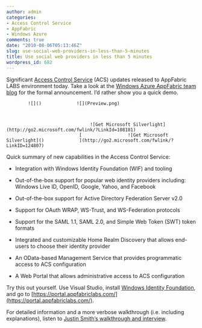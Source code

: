 ```yaml
---
author: admin
categories:
- Access Control Service
- AppFabric
- Windows Azure
comments: true
date: "2010-08-06T05:13:46Z"
slug: use-social-web-providers-in-less-than-5-minutes
title: Use social web providers in less than 5 minutes
wordpress_id: 682
---
```


Significant [Access Control Service](http://www.microsoft.com/windowsazure/appfabric/) (ACS) updates released to AppFabric LABS environment today. Take a look at the [Windows Azure AppFabric team blog](http://blogs.msdn.com/b/windowsazureappfabric/) for the formal announcement. I’d rather show you a quick demo.

 

                                                                     

            ![]()             ![](Preview.png)                                                         

            

                                   ![Get Microsoft Silverlight](http://go2.microsoft.com/fwlink/?LinkId=108181)              
                               [                 ![Get Microsoft Silverlight]()             ](http://go2.microsoft.com/fwlink/?LinkID=124807)                            

               

 

Quick summary of new capabilities in the Access Control Service:

 

  
  * Integration with Windows Identity Foundation (WIF) and tooling 
   
  * Out-of-the-box support for popular web identity providers including: Windows Live ID, OpenID, Google, Yahoo, and Facebook 
   
  * Out-of-the-box support for Active Directory Federation Server v2.0 
   
  * Support for OAuth WRAP, WS-Trust, and WS-Federation protocols 
   
  * Support for the SAML 1.1, SAML 2.0, and Simple Web Token (SWT) token formats 
   
  * Integrated and customizable Home Realm Discovery that allows end-users to choose their identity provider 
   
  * An OData-based Management Service that provides programmatic access to ACS configuration 
   
  * A Web Portal that allows administrative access to ACS configuration 
 

Try this out yourself. Use Visual Studio, install [Windows Identity Foundation](http://msdn.microsoft.com/en-us/evalcenter/dd440951.aspx), and go to [https://portal.appfabriclabs.com/](https://portal.appfabriclabs.com/).

 

For detailed information and a more verbose walkthrough (i.e. including explanations), listen to [Justin Smith’s walkthrough and interview](http://acs.codeplex.com/wikipage?title=Videos&referringTitle=Home).
